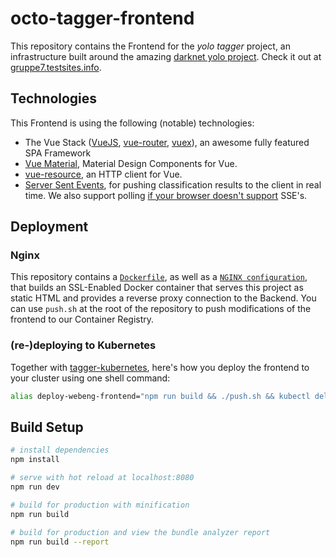 # octo-tagger-frontend
This repository contains the Frontend for the _yolo tagger_ project, an infrastructure built around the amazing [darknet yolo project](https://pjreddie.com/darknet/yolo/). Check it out at [gruppe7.testsites.info](https://gruppe7.testsites.info).

## Technologies
This Frontend is using the following (notable) technologies:
* The Vue Stack ([VueJS](https://vuejs.org/), [vue-router](https://router.vuejs.org/en/), [vuex](https://vuex.vuejs.org/en/intro.html)), an awesome fully featured SPA Framework
* [Vue Material](https://vuematerial.github.io/#/), Material Design Components for Vue.
* [vue-resource](https://github.com/pagekit/vue-resource), an HTTP client for Vue.
* [Server Sent Events](https://developer.mozilla.org/en-US/docs/Web/API/Server-sent_events/Using_server-sent_events), for pushing classification results to the client in real time. We also support polling [if your browser doesn't support](http://gph.is/1sXV7Iq) SSE's.

## Deployment
### Nginx
This repository contains a [`Dockerfile`](https://github.com/SwaggerTagger/octo-tagger-frontend/blob/master/Dockerfile), as well as a [`NGINX configuration`](https://github.com/SwaggerTagger/octo-tagger-frontend/blob/master/deploy/nginx.conf), that builds an SSL-Enabled Docker container that serves this project as static HTML and provides a reverse proxy connection to the Backend. You can use `push.sh` at the root of the repository to push modifications of the frontend to our Container Registry.
### (re-)deploying to Kubernetes
Together with [tagger-kubernetes](https://github.com/SwaggerTagger/tagger-kubernetes), here's how you deploy the frontend to your cluster using one shell command:

```bash
alias deploy-webeng-frontend="npm run build && ./push.sh && kubectl delete -f ../webeng-tagger/30_frontend-deploy.yml && kubectl create -f ../webeng-tagger/30_frontend-deploy.yml"
```

## Build Setup

``` bash
# install dependencies
npm install

# serve with hot reload at localhost:8080
npm run dev

# build for production with minification
npm run build

# build for production and view the bundle analyzer report
npm run build --report
```
